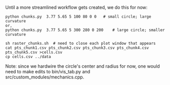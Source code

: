 Until a more streamlined workflow gets created, we do this for now:

```
python chunks.py  3.77 5.65 5 100 80 0 0   # small circle; large curvature
or,
python chunks.py  3.77 5.65 5 300 280 0 200    # large circle; smaller curvature

sh raster_chunks.sh  # need to close each plot window that appears
cat pts_chunk1.csv pts_chunk2.csv pts_chunk3.csv pts_chunk4.csv pts_chunk5.csv >cells.csv
cp cells.csv ../data
```

Note: since we hardwire the circle's center and radius for now, one would need to make edits to bin/vis_tab.py and src/custom_modules/mechanics.cpp. 

